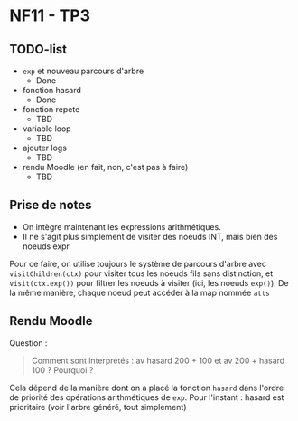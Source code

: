 # NF11 - TP3

## TODO-list
- `exp` et nouveau parcours d'arbre
    + Done
- fonction hasard
    + Done
- fonction repete
    + TBD
- variable loop
    + TBD
- ajouter logs
    + TBD
- rendu Moodle (en fait, non, c'est pas à faire)
    + TBD

## Prise de notes
- On intègre maintenant les expressions arithmétiques.
- Il ne s'agit plus simplement de visiter des noeuds INT, mais bien des noeuds expr

Pour ce faire, on utilise toujours le système de parcours d'arbre avec `visitChildren(ctx)` pour visiter tous les noeuds fils sans distinction, et `visit(ctx.exp())` pour filtrer les noeuds à visiter (ici, les noeuds `exp()`).
De la même manière, chaque noeud peut accéder à la map nommée `atts`

## Rendu Moodle
Question :
>Comment sont interprétés : av hasard 200 + 100 et av 200 + hasard 100 ?
>Pourquoi ?

Cela dépend de la manière dont on a placé la fonction `hasard` dans l'ordre de priorité des opérations arithmétiques de `exp`.
Pour l'instant : hasard est prioritaire (voir l'arbre généré, tout simplement)